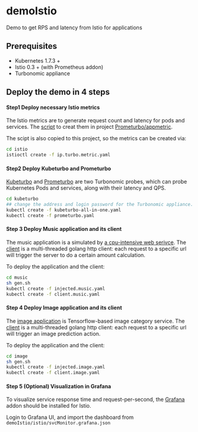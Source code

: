 # demoIstio
Demo to get RPS and latency from Istio for applications

## Prerequisites
* Kubernetes 1.7.3 +
* Istio 0.3 + (with Prometheus addon)
* Turbonomic appliance


## Deploy the demo in 4 steps

#### Step1 Deploy necessary Istio metrics
The Istio metrics are to generate request count and latency for pods and services.
The [script](https://github.com/turbonomic/prometurbo/tree/master/appmetric/scripts/istio) to creat them in project [Prometurbo/appmetric](https://github.com/turbonomic/prometurbo).

The scipt is also copied to this project, so the metrics can be created via:
```bash
cd istio
istioctl create -f ip.turbo.metric.yaml
```

#### Step2 Deploy Kubeturbo and Prometurbo
[Kubeturbo](https://github.com/turbonomic/kubeturbo) and [Prometurbo](https://github.com/turbonomic/prometurbo) are two Turbonomic probes, which can probe Kubernetes Pods and services, along with their latency and QPS.

```bash
cd kubeturbo
## change the address and login password for the Turbonomic appliance.
kubectl create -f kubeturbo-all-in-one.yaml
kubectl create -f prometurbo.yaml
```


#### Step 3 Deploy Music application and its client
The music application is a simulated by [a cpu-intensive web serivce](https://github.com/songbinliu/webApp).
The [client](https://github.com/songbinliu/webclient) is a multi-threaded golang http client: each request to a specific url will trigger the server to do a certain amount calculation.

To deploy the application and the client:
```bash
cd music
sh gen.sh 
kubectl create -f injected.music.yaml
kubectl create -f client.music.yaml
```

#### Step 4 Deploy Image application and its client
The [image application](https://github.com/songbinliu/inceptionServer) is Tensorflow-based image category service.
The [client](https://github.com/songbinliu/webclient) is a multi-threaded golang http client: each request to a specific url will trigger an image prediction action.

To deploy the application and the client:
```bash
cd image
sh gen.sh 
kubectl create -f injected.image.yaml
kubectl create -f client.image.yaml
```

#### Step 5 (Optional) Visualization in Grafana
To visualize service response time and request-per-second, the [Grafana](https://github.com/grafana/grafana/) addon should be installed for Istio.

Login to Grafana UI, and import the dashboard from `demoIstio/istio/svcMonitor.grafana.json`



